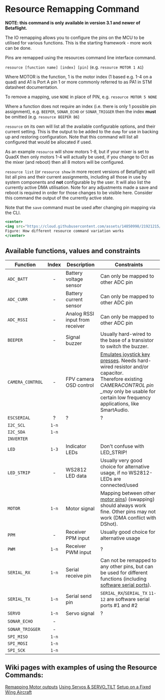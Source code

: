# Resource Remapping Command

**NOTE: this command is only available in version 3.1 and newer of Betaflight.**

The IO remapping allows you to configure the pins on the MCU to be utilised for various functions. This is the starting framework - more work can be done.

Pins are remapped using the resources command line interface command.

`resource [function name] [index] [pin]` (e.g. `resource MOTOR 1 A1`)

Where MOTOR is the function, 1 is the motor index (1 based e.g. 1-4 on a quad) and A1 is Port A pin 1 or more commonly referred to as PA1 in STM datasheet documentation.

To remove a mapping, use `NONE` in place of PIN, e.g. `resource MOTOR 5 NONE`

Where a function does not require an index (i.e. there is only 1 possible pin assignment), e.g. `BEEPER`, `SONAR_ECHO` or `SONAR_TRIGGER` then the index **must** be omitted (e.g. `resource BEEPER B6`)

`resource` on its own will list all the available configurable options, and their current setting. This is the output to be added to the `dump` for use in backing up and restoring configuration. Note that this command will list all configured that would be allocated if used.

As an example `resource` will show motors 1-8, but if your mixer is set to QuadX then only motors 1-4 will actually be used, if you change to Oct as the mixer (and reboot) then all 8 motors will be configured.

`resource list` (or `resource show` in more recent versions of Betaflight) will list all pins and their current assignments, including all those in use by system components and **not** configurable by the user. It will also list the currently active DMA utilisation. Note for any adjustments made a save and reboot is required in order for those changes to be visible here. Consider this command the output of the currently active state.

Note that the `save` command must be used after changing pin mapping via the CLI.

```jsx
<center>
<img src="https://cloud.githubusercontent.com/assets/14850998/21921215/c5d3521c-d9a9-11e6-8ed8-c53afdbda50f.jpg" width="70%"><br>
Figure: How different resource command variation works
</center>
```

## Available functions, values and constraints

| Function         | Index | Description                     | Constraints                                                                                                                                                                                                                                                            |
| ---------------- | :---: | ------------------------------- | ---------------------------------------------------------------------------------------------------------------------------------------------------------------------------------------------------------------------------------------------------------------------- |
| `ADC_BATT`       |   -   | Battery voltage sensor          | Can only be mapped to other ADC pin                                                                                                                                                                                                                                    |
| `ADC_CURR`       |   -   | Battery current sensor          | Can only be mapped to other ADC pin                                                                                                                                                                                                                                    |
| `ADC_RSSI`       |   -   | Analog RSSI input from receiver | Can only be mapped to other ADC pin                                                                                                                                                                                                                                    |
| `BEEPER`         |   -   | Signal buzzer                   | Usually hard-wired to the base of a transistor to switch the buzzer.                                                                                                                                                                                                   |
| `CAMERA_CONTROL` |   -   | FPV camera OSD control          | [Emulates joystick key presses](/docs/wiki/guides/current/FPV-Camera-Control-Joystick-Emulation). Needs hard-wired resistor and/or capacitor.<br/>Therefore existing CAMERA*CONTROL pin \_may* only be usable for certain low frequency applications, like SmartAudio. |
| `ESCSERIAL`      |   ?   | ?                               | ?                                                                                                                                                                                                                                                                      |
| `I2C_SCL`        | `1-n` |                                 |                                                                                                                                                                                                                                                                        |
| `I2C_SDA`        | `1-n` |                                 |                                                                                                                                                                                                                                                                        |
| `INVERTER`       |       |                                 |                                                                                                                                                                                                                                                                        |
| `LED`            | `1-3` | Indicator LEDs                  | Don't confuse with LED_STRIP!                                                                                                                                                                                                                                          |
| `LED_STRIP`      |   -   | WS2812 LED data                 | Usually very good choice for alternative usage, if no WS2812-LEDs are connected/used                                                                                                                                                                                   |
| `MOTOR`          | `1-n` | Motor signal                    | Mapping between other [motor pins](Remapping-Motors-with-Resource-Command)) (swapping) should always work fine. Other pins may not work (DMA conflict with DShot).                                                                                                     |
| `PPM`            |   -   | Receiver PPM input              | Usually good choice for alternative usage                                                                                                                                                                                                                              |
| `PWM`            | `1-n` | Receiver PWM input              | ?                                                                                                                                                                                                                                                                      |
| `SERIAL_RX`      | `1-n` | Serial receive pin              | Can not be remapped to any other pins, but can be used for different functions (including [software serial ports](Single-Wire-Software-Serial)).                                                                                                                       |
| `SERIAL_TX`      | `1-n` | Serial send pin                 | `SERIAL_RX`/`SERIAL_TX` `11-12` are software serial ports #1 and #2                                                                                                                                                                                                    |
| `SERVO`          | `1-n` | Servo signal                    | ?                                                                                                                                                                                                                                                                      |
| `SONAR_ECHO`     |   -   |                                 |                                                                                                                                                                                                                                                                        |
| `SONAR_TRIGGER`  |   -   |                                 |                                                                                                                                                                                                                                                                        |
| `SPI_MISO`       | `1-n` |                                 |                                                                                                                                                                                                                                                                        |
| `SPI_MOSI`       | `1-n` |                                 |                                                                                                                                                                                                                                                                        |
| `SPI_SCK`        | `1-n` |                                 |                                                                                                                                                                                                                                                                        |

## Wiki pages with examples of using the Resource Commands:

[Remapping Motor outputs](Remapping-Motors-with-Resource-Command)
[Using Servos & SERVO_TILT](Servos-And-SERVO_TILT-for-3-1)
[Setup on a Fixed Wing Aircraft](Setup-for-a-Fixed-Wing-Aircraft)
